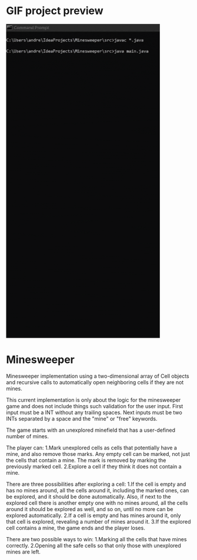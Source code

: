 # GIF project preview
![](https://github.com/aandreigeorge/Minesweeper/blob/main/MinesweeperGif.gif)

# Minesweeper
Minesweeper implementation using a two-dimensional array of Cell objects and recursive calls to automatically open neighboring cells if they are not mines. 

This current implementation is only about the logic for the minesweeper game and does not include things such validation for the user input. 
First input must be a INT without any trailing spaces. 
Next inputs must be two INTs separated by a space and the "mine" or "free" keywords.

The game starts with an unexplored minefield that has a user-defined number of mines.

The player can:
1.Mark unexplored cells as cells that potentially have a mine, and also remove those marks. Any empty cell can be marked, not just the cells that contain a mine. The mark is removed by marking the previously marked cell.
2.Explore a cell if they think it does not contain a mine.

There are three possibilities after exploring a cell:
1.If the cell is empty and has no mines around, all the cells around it, including the marked ones, can be explored, and it should be done automatically. Also, if next to the explored cell there is another empty one with no mines around, all the cells around it should be explored as well, and so on, until no more can be explored automatically.
2.If a cell is empty and has mines around it, only that cell is explored, revealing a number of mines around it.
3.If the explored cell contains a mine, the game ends and the player loses.

There are two possible ways to win:
1.Marking all the cells that have mines correctly.
2.Opening all the safe cells so that only those with unexplored mines are left.
